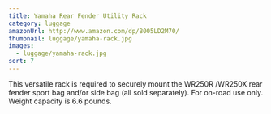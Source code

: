 ```yaml
---
title: Yamaha Rear Fender Utility Rack
category: luggage
amazonUrl: http://www.amazon.com/dp/B005LD2M70/
thumbnail: luggage/yamaha-rack.jpg
images:
  - luggage/yamaha-rack.jpg
sort: 7
---
```


This versatile rack is required to securely mount the WR250R /WR250X rear fender sport bag and/or side bag (all sold separately). For on-road use only. Weight capacity is 6.6 pounds.

